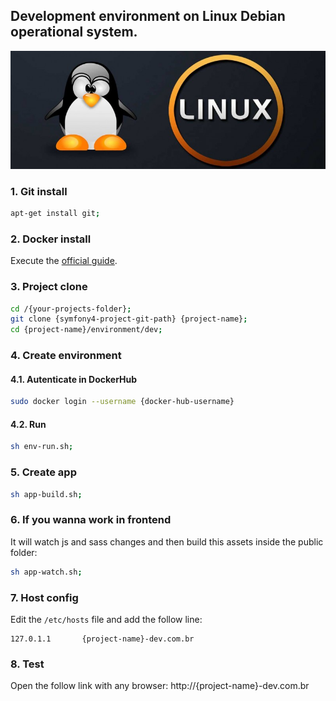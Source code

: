 ## Development environment on Linux Debian operational system. 

![linux](../assets/linux.jpg)

### 1. Git install

```bash
apt-get install git;
```

### 2. Docker install

Execute the [official guide](https://docs.docker.com/install/linux/docker-ce/debian/). 

### 3. Project clone

```bash
cd /{your-projects-folder};
git clone {symfony4-project-git-path} {project-name};
cd {project-name}/environment/dev;
```

### 4. Create environment

#### 4.1. Autenticate in DockerHub
```bash
sudo docker login --username {docker-hub-username}
```

#### 4.2. Run
```bash
sh env-run.sh;
```

### 5. Create app

```bash
sh app-build.sh;
```

### 6. If you wanna work in frontend

It will watch js and sass changes and then build this assets inside the public folder:
```bash
sh app-watch.sh;
```

### 7. Host config

Edit the `/etc/hosts` file and add the follow line:
```text
127.0.1.1       {project-name}-dev.com.br
```

### 8. Test

Open the follow link with any browser: http://{project-name}-dev.com.br

